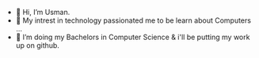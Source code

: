 - 👋 Hi, I’m Usman.
- 👀 My intrest in technology passionated me to be learn about Computers ...
- 💞️ I’m doing my Bachelors in Computer Science & i'll be putting my work up on github.

<!---
flast8021/flast8021 is a ✨ special ✨ repository because its `README.md` (this file) appears on your GitHub profile.
You can click the Preview link to take a look at your changes.
--->
